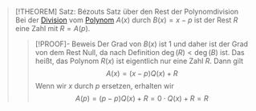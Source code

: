 > [!THEOREM] Satz: Bézouts Satz über den Rest der Polynomdivision
> Bei der [Division](Polynomdivision.md) vom [Polynom](../Polynom.md) $A(x)$ durch $B(x) = x-p$ ist der Rest $R$ eine Zahl mit $R = A(p)$.
> > [!PROOF]- Beweis
> > Der Grad von $B(x)$ ist 1 und daher ist der Grad von dem Rest Null, da nach Definition $\deg (R) \lt \deg (B)$ ist. Das heißt, das Polynom $R(x)$ ist eigentlich nur eine Zahl $R$. Dann gilt
> > $$A(x) = (x-p)Q(x) + R$$
> > Wenn wir $x$ durch $p$ ersetzen, erhalten wir
> > $$A(p) = (p-p)Q(x) + R =0\cdot Q(x) + R = R$$
